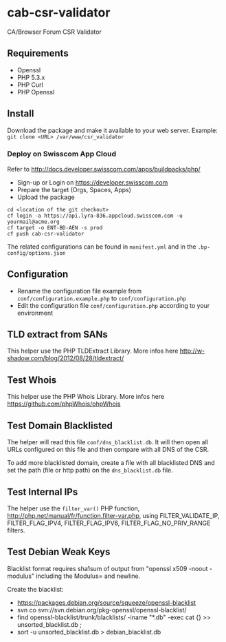 # cab-csr-validator
CA/Browser Forum CSR Validator

## Requirements
* Openssl
* PHP 5.3.x
* PHP Curl
* PHP Openssl

## Install
Download the package and make it available to your web server.
Example: `git clone <URL> /var/www/csr_validator`

### Deploy on Swisscom App Cloud
Refer to http://docs.developer.swisscom.com/apps/buildpacks/php/

* Sign-up or Login on https://developer.swisscom.com
* Prepare the target (Orgs, Spaces, Apps)
* Upload the package
```
cd <location of the git checkout>
cf login -a https://api.lyra-836.appcloud.swisscom.com -u yourmail@acme.org
cf target -o ENT-BD-AEN -s prod
cf push cab-csr-validator
```
The related configurations can be found in `manifest.yml` and in the `.bp-config/options.json`

## Configuration
* Rename the configuration file example from `conf/configuration.example.php` to `conf/configuration.php`
* Edit the configuration file `conf/configuration.php` according to your environment

## TLD extract from SANs 
This helper use the PHP TLDExtract Library. More infos here http://w-shadow.com/blog/2012/08/28/tldextract/

## Test Whois
This helper use the PHP Whois Library. More infos here https://github.com/phpWhois/phpWhois

## Test Domain Blacklisted
The helper will read this file `conf/dns_blacklist.db`. It will then open all URLs configured on this file and then compare with all DNS of the CSR.

To add more blacklisted domain, create a file with all blacklisted DNS and set the path (file or http path) on the `dns_blacklist.db` file.

## Test Internal IPs
The helper use the `filter_var()` PHP function, http://php.net/manual/fr/function.filter-var.php, using FILTER_VALIDATE_IP, FILTER_FLAG_IPV4, FILTER_FLAG_IPV6, FILTER_FLAG_NO_PRIV_RANGE filters.

## Test Debian Weak Keys
Blacklist format requires sha1sum of output from "openssl x509 -noout -modulus" including the Modulus= and newline.

Create the blacklist:
* https://packages.debian.org/source/squeeze/openssl-blacklist
* svn co svn://svn.debian.org/pkg-openssl/openssl-blacklist/
* find openssl-blacklist/trunk/blacklists/ -iname "*.db" -exec cat {} >> unsorted_blacklist.db \;
* sort -u unsorted_blacklist.db > debian_blacklist.db
